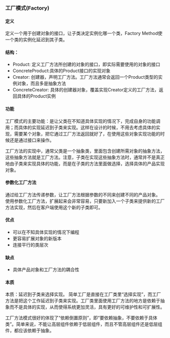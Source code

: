 ### 工厂模式(Factory)

#### 定义
定义一个用于创建对象的接口，让子类决定实例化哪一个类，Factory Method使一个类的实例化延迟到其子类。

#### 结构：
 - Product: 定义工厂方法所创建的对象的接口，即实际需要使用的对象的接口
 - ConcreteProduct:具体的Product接口的实现对象
 - Creator: 创建器，声明工厂方法。工厂方法通常会返回一个Product类型的实例对象，而且多是抽象方法
 - ConcreteCreator: 具体的创建器对象，覆盖实现Creator定义的工厂方法，返回具体的Product实例

#### 功能
工厂模式的主要功能：是让父类在不知道具体实现的情况下，完成自身的功能调用；而具体的实现延迟到子类来实现。这样在设计的时候，不用去考虑具体的实现，需要某个对象，把它通过工厂方法返回就好了，在使用这些对象实现功能的时候还是通过接口来操作。

工厂方法的实现中，通常父类是一个抽象类，里面包含创建所需对象的抽象方法，这些抽象方法就是工厂方法。注意，子类在实现这些抽象方法时，通常并不是真正地由子类来实现具体的功能，而是在子类的方法里面做选择，选择具体的产品实现对象。

#### 参数化工厂方法
 通过给工厂方法传递参数，让工厂方法根据参数的不同来创建不同的产品对象。
 使用参数化工厂方法，扩展起来会非常容易，只要新加入一个子类来提供新的工厂方法实现，然后在客户端使用这个新的子类即可。
 
#### 优点
 - 可以在不知具体实现的情况下编程
 - 更容易扩展对象的新版本
 - 连接平行的类层次
 
#### 缺点
 - 具体产品对象和工厂方法的耦合性
 
#### 本质
 本质：延迟到子类来选择实现。
 简单工厂是直接在工厂类里“选择实现”，而工厂方法是把这个工作延迟到子类来实现。工厂类里面使用工厂方法的地方是依赖于抽象而不是具体的实现，从而使得系统更加灵活，具有更好的可维护性和可扩展性。
 
 工厂方法模式很好的体现了“依赖倒置原则”，即“要依赖抽象，不要依赖于具体类”。简单来说，不能让高层组件依赖于低层组件，而且不管高层组件还是低层组件，都应该依赖于抽象。
 
 